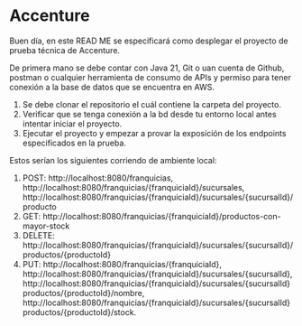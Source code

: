# Accenture

Buen día, en este READ ME se especificará como desplegar el proyecto de prueba técnica 
de Accenture.

De primera mano se debe contar con Java 21, Git o uan cuenta de Github, postman o cualquier herramienta de consumo de APIs 
y permiso para tener conexión a la base de datos que se encuentra
en AWS.

1. Se debe clonar el repositorio el cuál contiene la carpeta del proyecto.
2. Verificar que se tenga conexión a la bd desde tu entorno local antes intentar iniciar el proyecto.
3. Ejecutar el proyecto y empezar a provar la exposición de los endpoints especificados en la prueba.

Estos serían los siguientes corriendo de ambiente local:
1. POST: http://localhost:8080/franquicias, http://localhost:8080/franquicias/{franquiciaId}/sucursales, http://localhost:8080/franquicias/{franquiciaId}/sucursales/{sucursalId}/producto
2. GET: http://localhost:8080/franquicias/{franquiciaId}/productos-con-mayor-stock
3. DELETE: http://localhost:8080/franquicias/{franquiciaId}/sucursales/{sucursalId}/productos/{productoId}
4. PUT: http://localhost:8080/franquicias/{franquiciaId}, http://localhost:8080/franquicias/{franquiciaId}/sucursales/{sucursalId}, http://localhost:8080/franquicias/{franquiciaId}/sucursales/{sucursalId}productos/{productoId}/nombre,
http://localhost:8080/franquicias/{franquiciaId}/sucursales/{sucursalId}productos/{productoId}/stock.
